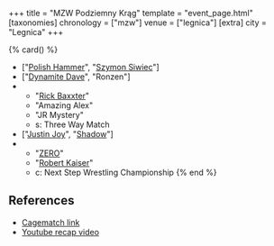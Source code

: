 +++
title = "MZW Podziemny Krąg"
template = "event_page.html"
[taxonomies]
chronology = ["mzw"]
venue = ["legnica"]
[extra]
city = "Legnica"
+++


{% card() %}
- ["[Polish Hammer](@/w/jedrus-bulecka.md)", "[Szymon Siwiec](@/w/szymon-siwiec.md)"]
- ["[Dynamite Dave](@/w/dynamite-dave.md)", "Ronzen"]
- - "[Rick Baxxter](@/w/rick-baxxter.md)"
  - "Amazing Alex"
  - "JR Mystery"
  - s: Three Way Match
- ["[Justin Joy](@/w/justin-joy.md)", "[Shadow](@/w/shadow.md)"]
- - "[ZERO](@/w/franz-engel.md)"
  - "[Robert Kaiser](@/w/robert-kaiser.md)"
  - c: Next Step Wrestling Championship
{% end %}

## References

* [Cagematch link](https://www.cagematch.net/?id=1&nr=362830)
* [Youtube recap video](https://www.youtube.com/watch?v=KVnSKos72hs)
